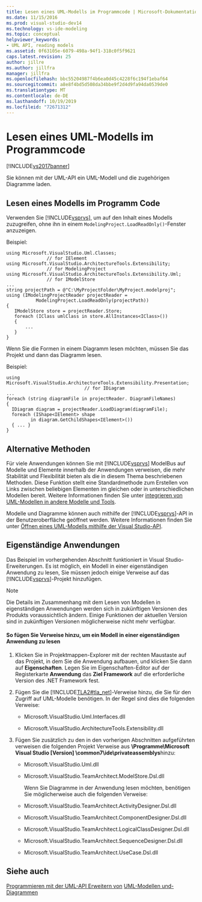 ```yaml
---
title: Lesen eines UML-Modells im Programmcode | Microsoft-Dokumentation
ms.date: 11/15/2016
ms.prod: visual-studio-dev14
ms.technology: vs-ide-modeling
ms.topic: conceptual
helpviewer_keywords:
- UML API, reading models
ms.assetid: 0f63105e-6079-498a-94f1-318c0f5f9621
caps.latest.revision: 25
author: jillre
ms.author: jillfra
manager: jillfra
ms.openlocfilehash: bbc55204987f4b6ea0d45c4228f6c194f1ebaf64
ms.sourcegitcommit: a8e8f4bd5d508da34bbe9f2d4d9fa94da0539de0
ms.translationtype: MT
ms.contentlocale: de-DE
ms.lasthandoff: 10/19/2019
ms.locfileid: "72671312"
---
```

# <a name="read-a-uml-model-in-program-code"></a>Lesen eines UML-Modells im Programmcode
[!INCLUDE[vs2017banner](../includes/vs2017banner.md)]

Sie können mit der UML-API ein UML-Modell und die zugehörigen Diagramme laden.

## <a name="Reading"></a>Lesen eines Modells im Programm Code
 Verwenden Sie [!INCLUDE[vsprvs](../includes/vsprvs-md.md)], um auf den Inhalt eines Modells zuzugreifen, ohne ihn in einem `ModelingProject.LoadReadOnly()`-Fenster anzuzeigen.

 Beispiel:

```
using Microsoft.VisualStudio.Uml.Classes;
               // for IElement
using Microsoft.VisualStudio.ArchitectureTools.Extensibility;
               // for ModelingProject
using Microsoft.VisualStudio.ArchitectureTools.Extensibility.Uml;
               // for IModelStore
...
string projectPath = @"C:\MyProjectFolder\MyProject.modelproj";
using (IModelingProjectReader projectReader =
           ModelingProject.LoadReadOnly(projectPath))
{
   IModelStore store = projectReader.Store;
   foreach (IClass umlClass in store.AllInstances<IClass>())
   {
       ...
   }
}
```

 Wenn Sie die Formen in einem Diagramm lesen möchten, müssen Sie das Projekt und dann das Diagramm lesen.

 Beispiel:

```
using Microsoft.VisualStudio.ArchitectureTools.Extensibility.Presentation;
                             // for IDiagram
...
foreach (string diagramFile in projectReader. DiagramFileNames)
{
  IDiagram diagram = projectReader.LoadDiagram(diagramFile);
  foreach (IShape<IElement> shape
         in diagram.GetChildShapes<IElement>())
  { ... }
}
```

## <a name="alternative-methods"></a>Alternative Methoden
 Für viele Anwendungen können Sie mit [!INCLUDE[vsprvs](../includes/vsprvs-md.md)] ModelBus auf Modelle und Elemente innerhalb der Anwendungen verweisen, die mehr Stabilität und Flexibilität bieten als die in diesem Thema beschriebenen Methoden. Diese Funktion stellt eine Standardmethode zum Erstellen von Links zwischen beliebigen Elementen im gleichen oder in unterschiedlichen Modellen bereit. Weitere Informationen finden Sie unter [integrieren von UML-Modellen in andere Modelle und Tools](../modeling/integrate-uml-models-with-other-models-and-tools.md).

 Modelle und Diagramme können auch mithilfe der [!INCLUDE[vsprvs](../includes/vsprvs-md.md)]-API in der Benutzeroberfläche geöffnet werden. Weitere Informationen finden Sie unter [Öffnen eines UML-Modells mithilfe der Visual Studio-API](../modeling/open-a-uml-model-by-using-the-visual-studio-api.md).

## <a name="Standalone"></a>Eigenständige Anwendungen
 Das Beispiel im vorhergehenden Abschnitt funktioniert in Visual Studio-Erweiterungen. Es ist möglich, ein Modell in einer eigenständigen Anwendung zu lesen, Sie müssen jedoch einige Verweise auf das [!INCLUDE[vsprvs](../includes/vsprvs-md.md)]-Projekt hinzufügen.

> [!NOTE]
> Die Details im Zusammenhang mit dem Lesen von Modellen in eigenständigen Anwendungen werden sich in zukünftigen Versionen des Produkts voraussichtlich ändern. Einige Funktionen der aktuellen Version sind in zukünftigen Versionen möglicherweise nicht mehr verfügbar.

#### <a name="to-add-references-to-read-a-model-in-a-stand-alone-application"></a>So fügen Sie Verweise hinzu, um ein Modell in einer eigenständigen Anwendung zu lesen

1. Klicken Sie in Projektmappen-Explorer mit der rechten Maustaste auf das Projekt, in dem Sie die Anwendung aufbauen, und klicken Sie dann auf **Eigenschaften**. Legen Sie im Eigenschaften-Editor auf der Registerkarte **Anwendung** das **Ziel Framework** auf die erforderliche Version des .NET Framework fest.

2. Fügen Sie die [!INCLUDE[TLA2#tla_net](../includes/tla2sharptla-net-md.md)]-Verweise hinzu, die Sie für den Zugriff auf UML-Modelle benötigen. In der Regel sind dies die folgenden Verweise:

   - Microsoft.VisualStudio.Uml.Interfaces.dll

   - Microsoft.VisualStudio.ArchitectureTools.Extensibility.dll

3. Fügen Sie zusätzlich zu den in den vorherigen Abschnitten aufgeführten verweisen die folgenden Projekt Verweise aus **\Programme\Microsoft Visual Studio [Version] \common7\ide\privateassemblys**hinzu:

   - Microsoft.VisualStudio.Uml.dll

   - Microsoft.VisualStudio.TeamArchitect.ModelStore.Dsl.dll

     Wenn Sie Diagramme in der Anwendung lesen möchten, benötigen Sie möglicherweise auch die folgenden Verweise:

   - Microsoft.VisualStudio.TeamArchitect.ActivityDesigner.Dsl.dll

   - Microsoft.VisualStudio.TeamArchitect.ComponentDesigner.Dsl.dll

   - Microsoft.VisualStudio.TeamArchitect.LogicalClassDesigner.Dsl.dll

   - Microsoft.VisualStudio.TeamArchitect.SequenceDesigner.Dsl.dll

   - Microsoft.VisualStudio.TeamArchitect.UseCase.Dsl.dll

## <a name="see-also"></a>Siehe auch
 [Programmieren mit der UML-API Erweitern von](../modeling/programming-with-the-uml-api.md) [UML-Modellen und-Diagrammen](../modeling/extend-uml-models-and-diagrams.md)
